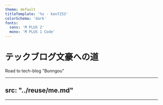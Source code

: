 ```yaml
---
theme: default
titleTemplate: '%s - ken7253'
colorSchema: 'dark'
fonts:
  sans: 'M PLUS 2'
  mono: 'M PLUS 1 Code'
---
```


# テックブログ文豪への道
Road to tech-blog "Bunngou"

---
src: "../reuse/me.md"
---

---
